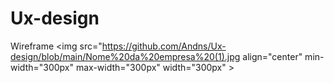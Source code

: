 # Ux-design
Wireframe 
<img src="https://github.com/Andns/Ux-design/blob/main/Nome%20da%20empresa%20(1).jpg align="center" min-width="300px" max-width="300px" width="300px" >
